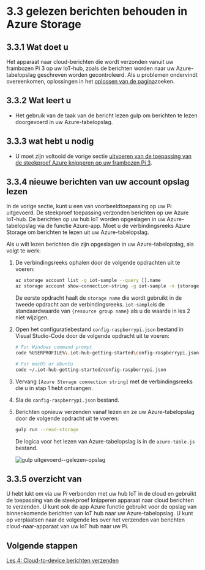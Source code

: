 <properties
 pageTitle="Gelezen berichten behouden in Azure Storage | Microsoft Azure"
 description="Het apparaat naar cloud-berichten worden gecontroleerd terwijl ze naar uw Azure-tabelopslag zijn geschreven."
 services="iot-hub"
 documentationCenter=""
 authors="shizn"
 manager="timlt"
 tags=""
 keywords=""/>

<tags
 ms.service="iot-hub"
 ms.devlang="multiple"
 ms.topic="article"
 ms.tgt_pltfrm="na"
 ms.workload="na"
 ms.date="10/21/2016"
 ms.author="xshi"/>

# <a name="33-read-messages-persisted-in-azure-storage"></a>3.3 gelezen berichten behouden in Azure Storage

## <a name="331-what-will-you-do"></a>3.3.1 Wat doet u

Het apparaat naar cloud-berichten die wordt verzonden vanuit uw frambozen Pi 3 op uw IoT-hub, zoals de berichten worden naar uw Azure-tabelopslag geschreven worden gecontroleerd. Als u problemen ondervindt overeenkomen, oplossingen in het [oplossen van de pagina](iot-hub-raspberry-pi-kit-node-troubleshooting.md)zoeken.

## <a name="332-what-will-you-learn"></a>3.3.2 Wat leert u

- Het gebruik van de taak van de bericht lezen gulp om berichten te lezen doorgevoerd in uw Azure-tabelopslag.

## <a name="333-what-do-you-need"></a>3.3.3 wat hebt u nodig

- U moet zijn voltooid de vorige sectie [uitvoeren van de toepassing van de steekproef Azure knipperen op uw frambozen Pi 3](iot-hub-raspberry-pi-kit-node-lesson3-run-azure-blink.md).

## <a name="334-read-new-messages-from-your-storage-account"></a>3.3.4 nieuwe berichten van uw account opslag lezen

In de vorige sectie, kunt u een van voorbeeldtoepassing op uw Pi uitgevoerd. De steekproef toepassing verzonden berichten op uw Azure IoT-hub. De berichten op uw hub IoT worden opgeslagen in uw Azure-tabelopslag via de functie Azure-app. Moet u de verbindingsreeks Azure Storage om berichten te lezen uit uw Azure-tabelopslag.

Als u wilt lezen berichten die zijn opgeslagen in uw Azure-tabelopslag, als volgt te werk:

1. De verbindingsreeks ophalen door de volgende opdrachten uit te voeren:

    ```bash
    az storage account list -g iot-sample --query [].name
    az storage account show-connection-string -g iot-sample -n {storage name}
    ```

    De eerste opdracht haalt de `storage name` die wordt gebruikt in de tweede opdracht aan de verbindingsreeks. `iot-sample`is de standaardwaarde van `{resource group name}` als u de waarde in les 2 niet wijzigen.

2. Open het configuratiebestand `config-raspberrypi.json` bestand in Visual Studio-Code door de volgende opdracht uit te voeren:

    ```bash
    # For Windows command prompt
    code %USERPROFILE%\.iot-hub-getting-started\config-raspberrypi.json

    # For macOS or Ubuntu
    code ~/.iot-hub-getting-started/config-raspberrypi.json
    ```

3. Vervang `[Azure Storage connection string]` met de verbindingsreeks die u in stap 1 hebt ontvangen.
4. Sla de `config-raspberrypi.json` bestand.
5. Berichten opnieuw verzenden vanaf lezen en ze uw Azure-tabelopslag door de volgende opdracht uit te voeren:

    ```bash
    gulp run --read-storage
    ```

    De logica voor het lezen van Azure-tabelopslag is in de `azure-table.js` bestand.

    ![gulp uitgevoerd--gelezen-opslag](media/iot-hub-raspberry-pi-lessons/lesson3/gulp_read_message.png)

## <a name="335-summary"></a>3.3.5 overzicht van

U hebt lukt om via uw Pi verbonden met uw hub IoT in de cloud en gebruikt de toepassing van de steekproef knipperen apparaat naar cloud berichten te verzenden. U kunt ook de app Azure functie gebruikt voor de opslag van binnenkomende berichten van IoT hub naar uw Azure-tabelopslag. U kunt op verplaatsen naar de volgende les over het verzenden van berichten cloud-naar-apparaat van uw IoT hub naar uw Pi.

## <a name="next-steps"></a>Volgende stappen

[Les 4: Cloud-to-device berichten verzenden](iot-hub-raspberry-pi-kit-node-lesson4-send-cloud-to-device-messages.md)
